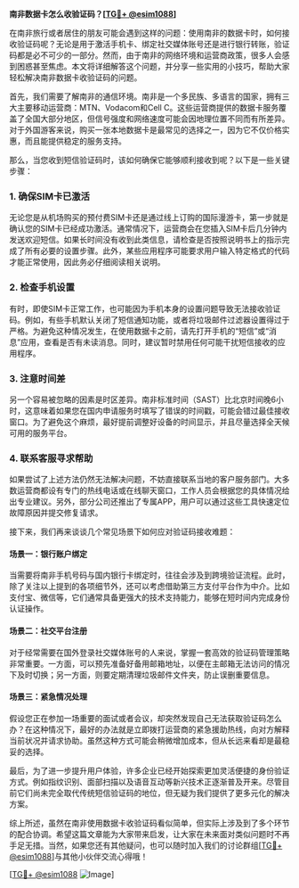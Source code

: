 **南非数据卡怎么收验证码？[[TG💪+ @esim1088](https://t.me/s/esim1088)]**

在南非旅行或者居住的朋友可能会遇到这样的问题：使用南非的数据卡时，如何接收验证码呢？无论是用于激活手机卡、绑定社交媒体账号还是进行银行转账，验证码都是必不可少的一部分。然而，由于南非的网络环境和运营商政策，很多人会感到困惑甚至焦虑。本文将详细解答这个问题，并分享一些实用的小技巧，帮助大家轻松解决南非数据卡收验证码的问题。

首先，我们需要了解南非的通信环境。南非是一个多民族、多语言的国家，拥有三大主要移动运营商：MTN、Vodacom和Cell C。这些运营商提供的数据卡服务覆盖了全国大部分地区，但信号强度和网络速度可能会因地理位置不同而有所差异。对于外国游客来说，购买一张本地数据卡是最常见的选择之一，因为它不仅价格实惠，而且能提供稳定的服务支持。

那么，当您收到短信验证码时，该如何确保它能够顺利接收到呢？以下是一些关键步骤：

### 1. 确保SIM卡已激活

无论您是从机场购买的预付费SIM卡还是通过线上订购的国际漫游卡，第一步就是确认您的SIM卡已经成功激活。通常情况下，运营商会在您插入SIM卡后几分钟内发送欢迎短信。如果长时间没有收到此类信息，请检查是否按照说明书上的指示完成了所有必要的设置步骤。此外，某些应用程序可能要求用户输入特定格式的代码才能正常使用，因此务必仔细阅读相关说明。

### 2. 检查手机设置

有时，即使SIM卡正常工作，也可能因为手机本身的设置问题导致无法接收验证码。例如，有些手机默认关闭了短信通知功能，或者将垃圾邮件过滤器设置得过于严格。为避免这种情况发生，在使用数据卡之前，请先打开手机的“短信”或“消息”应用，查看是否有未读消息。同时，建议暂时禁用任何可能干扰短信接收的应用程序。

### 3. 注意时间差

另一个容易被忽略的因素是时区差异。南非标准时间（SAST）比北京时间晚6小时，这意味着如果您在国内申请服务时填写了错误的时间戳，可能会错过最佳接收窗口。为了避免这个麻烦，最好提前调整好设备的时间显示，并且尽量选择全天候可用的服务平台。

### 4. 联系客服寻求帮助

如果尝试了上述方法仍然无法解决问题，不妨直接联系当地的客户服务部门。大多数运营商都设有专门的热线电话或在线聊天窗口，工作人员会根据您的具体情况给出专业建议。另外，部分公司还推出了专属APP，用户可以通过这些工具快速定位故障原因并提交修复请求。

接下来，我们再来谈谈几个常见场景下如何应对验证码接收难题：

#### 场景一：银行账户绑定

当需要将南非手机号码与国内银行卡绑定时，往往会涉及到跨境验证流程。此时，除了关注以上提到的各项细节外，还可以考虑借助第三方支付平台作为中介。比如支付宝、微信等，它们通常具备更强大的技术支持能力，能够在短时间内完成身份认证操作。

#### 场景二：社交平台注册

对于经常需要在国外登录社交媒体账号的人来说，掌握一套高效的验证码管理策略非常重要。一方面，可以预先准备好备用邮箱地址，以便在主邮箱无法访问的情况下及时切换；另一方面，则要定期清理垃圾邮件文件夹，防止误删重要信息。

#### 场景三：紧急情况处理

假设您正在参加一场重要的面试或者会议，却突然发现自己无法获取验证码怎么办？在这种情况下，最好的办法就是立即拨打运营商的紧急援助热线，向对方解释当前状况并请求协助。虽然这种方式可能会稍微增加成本，但从长远来看却是最稳妥的选择。

最后，为了进一步提升用户体验，许多企业已经开始探索更加灵活便捷的身份验证方式。例如指纹识别、面部扫描以及语音互动等新兴技术正逐渐普及开来。尽管目前它们尚未完全取代传统短信验证码的地位，但无疑为我们提供了更多元化的解决方案。

综上所述，虽然在南非使用数据卡收验证码看似简单，但实际上涉及到了多个环节的配合协调。希望这篇文章能为大家带来启发，让大家在未来面对类似问题时不再手足无措。当然，如果您还有其他疑问，也可以随时加入我们的讨论群组[[TG💪+ @esim1088](https://t.me/s/esim1088)]与其他小伙伴交流心得哦！

[[TG💪+ @esim1088](https://t.me/s/esim1088) ![Image](https://i.postimg.cc/4NQfJmqS/Snipaste-2025-05-13-00-14-12.png)]